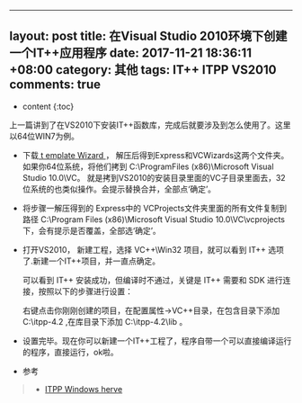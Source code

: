 
---
layout: post
title: 在Visual Studio 2010环境下创建一个IT++应用程序
date:   2017-11-21 18:36:11 +08:00
category: 其他
tags: IT++ ITPP VS2010
comments: true
---


* content
{:toc}


上一篇讲到了在VS2010下安装IT++函数库，完成后就要涉及到怎么使用了。这里以64位WIN7为例。
- 下载[ t emplate Wizard ](http://herve.boeglen.free.fr/itpp_windows/chap2/itpp_matmex_template_2010.zip)， 解压后得到Express和VCWizards这两个文件夹。如果你64位系统，将他们拷到 C:\ProgramFiles (x86)\Microsoft Visual Studio 10.0\VC。 就是拷到VS2010的安装目录里面的VC子目录里面去，32位系统的也类似操作。会提示替换合并，全部点‘确定’。



- 将步骤一解压得到的 Express中的 VCProjects文件夹里面的所有文件复制到路径 C:\Program Files (x86)\Microsoft Visual Studio 10.0\VC\vcprojects 下，会有提示是否覆盖，全部选‘确定’。

- 打开VS2010， 新建工程，选择 VC++\Win32 项目，就可以看到 IT++ 选项了.新建一个IT++项目，并一直点确定。


  可以看到 IT++ 安装成功，但编译时不通过，关键是 IT++   需要和 SDK 进行连接，按照以下的步骤进行设置：



   右键点击你刚刚创建的项目，在配置属性->VC++目录，在包含目录下添加 C:\itpp-4.2 ,在库目录下添加 C:\itpp-4.2\lib 。


 



- 设置完毕。现在你可以新建一个IT++工程了，程序自带一个可以直接编译运行的程序，直接运行，ok啦。


- 参考
>* [ITPP Windows herve](http://herve.boeglen.free.fr/itpp_windows/chap2/chap2_2010.html )

